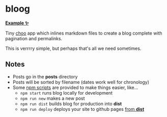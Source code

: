 # bloog

[**Example ✨**](https://jongacnik.github.io/bloog/)

Tiny [choo](https://github.com/yoshuawuyts/choo) app which inlines markdown files to create a blog complete with pagination and permalinks.

This is verrrry simple, but perhaps that's all we need sometimes.

## Notes

- Posts go in the **posts** directory
- Posts will be sorted by filename (dates work well for chronology)
- Some [npm scripts]() are provided to make things easier, like...
  - `npm start` runs blog locally for development
  - `npm run new` makes a new post
  - `npm run dist` builds blog for production into **dist**
  - `npm run deploy` deploys your site to github pages [from **dist**](https://gist.github.com/cobyism/4730490)
